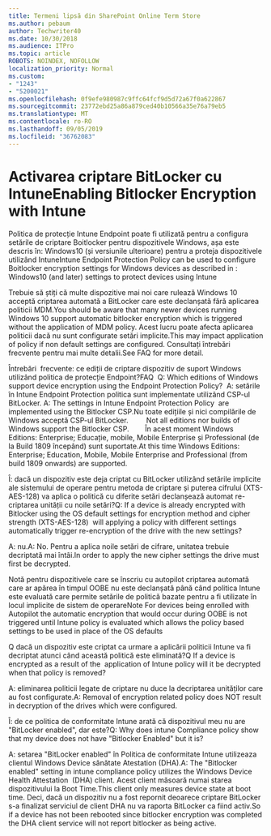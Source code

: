 ```yaml
---
title: Termeni lipsă din SharePoint Online Term Store
ms.author: pebaum
author: Techwriter40
ms.date: 10/30/2018
ms.audience: ITPro
ms.topic: article
ROBOTS: NOINDEX, NOFOLLOW
localization_priority: Normal
ms.custom:
- "1243"
- "5200021"
ms.openlocfilehash: 0f9efe980987c9ffc64fcf9d5d72a67f0a622867
ms.sourcegitcommit: 23772ebd25a86a879ced40b10566a35e76a79eb5
ms.translationtype: MT
ms.contentlocale: ro-RO
ms.lasthandoff: 09/05/2019
ms.locfileid: "36762083"
---
```

# <a name="enabling-bitlocker-encryption-with-intune"></a><span data-ttu-id="03046-102">Activarea criptare BitLocker cu Intune</span><span class="sxs-lookup"><span data-stu-id="03046-102">Enabling Bitlocker Encryption with Intune</span></span>

<span data-ttu-id="03046-103">Politica de protecție Intune Endpoint poate fi utilizată pentru a configura setările de criptare Boitlocker pentru dispozitivele Windows, așa este descris în: Windows10 (și versiunile ulterioare) pentru a proteja dispozitivele utilizând Intune</span><span class="sxs-lookup"><span data-stu-id="03046-103">Intune Endpoint Protection Policy can be used to configure Boitlocker encryption settings for Windows devices as described in : Windows10 (and later) settings to protect devices using Intune</span></span>

<span data-ttu-id="03046-104">Trebuie să știți că multe dispozitive mai noi care rulează Windows 10 acceptă criptarea automată a BitLocker care este declanșată fără aplicarea politicii MDM.</span><span class="sxs-lookup"><span data-stu-id="03046-104">You should be aware that many newer devices running Windows 10 support automatic bitlocker encryption which is triggered without the application of MDM policy.</span></span> <span data-ttu-id="03046-105">Acest lucru poate afecta aplicarea politicii dacă nu sunt configurate setări implicite.</span><span class="sxs-lookup"><span data-stu-id="03046-105">This may impact application of policy if non default settings are configured.</span></span> <span data-ttu-id="03046-106">Consultați întrebări frecvente pentru mai multe detalii.</span><span class="sxs-lookup"><span data-stu-id="03046-106">See FAQ for more detail.</span></span>


<span data-ttu-id="03046-107">Întrebări  frecvente: ce ediții de criptare dispozitiv de suport Windows utilizând politica de protecție Endpoint?</span><span class="sxs-lookup"><span data-stu-id="03046-107">FAQ  Q: Which editions of Windows support device encryption using the Endpoint Protection Policy?</span></span>
<span data-ttu-id="03046-108"> A: setările în Intune Endpoint Protection politica sunt implementate utilizând CSP-ul BitLocker.</span><span class="sxs-lookup"><span data-stu-id="03046-108"> A: The settings in Intune Endpoint Protection Policy  are implemented using the Bitlocker CSP.</span></span><span data-ttu-id="03046-109">Nu toate edițiile și nici compilările de Windows acceptă CSP-ul BitLocker. 
     </span><span class="sxs-lookup"><span data-stu-id="03046-109">  Not all editions nor builds of Windows support the Bitlocker CSP. 
     </span></span> <span data-ttu-id="03046-110">În acest moment Windows Editions: Enterprise; Educație, mobile, Mobile Enterprise și Professional (de la Build 1809 începând) sunt suportate.</span><span class="sxs-lookup"><span data-stu-id="03046-110">At this time Windows Editions: Enterprise; Education, Mobile, Mobile Enterprise and Professional (from build 1809 onwards) are supported.</span></span>




<span data-ttu-id="03046-111">Î: dacă un dispozitiv este deja criptat cu BitLocker utilizând setările implicite ale sistemului de operare pentru metoda de criptare și puterea cifrului (XTS-AES-128) va aplica o politică cu diferite setări declanșează automat re-criptarea unității cu noile setări?</span><span class="sxs-lookup"><span data-stu-id="03046-111">Q: If a device is already encrypted with Bitlocker using the OS default settings for encryption method and cipher strength (XTS-AES-128)  will applying a policy with different settings automatically trigger re-encryption of the drive with the new settings?</span></span>

<span data-ttu-id="03046-112">A: nu.</span><span class="sxs-lookup"><span data-stu-id="03046-112">A: No.</span></span> <span data-ttu-id="03046-113">Pentru a aplica noile setări de cifrare, unitatea trebuie decriptată mai întâi.</span><span class="sxs-lookup"><span data-stu-id="03046-113">In order to apply the new cipher settings the drive must first be decrypted.</span></span>

<span data-ttu-id="03046-114">Notă pentru dispozitivele care se înscriu cu autopilot criptarea automată care ar apărea în timpul OOBE nu este declanșată până când politica Intune este evaluată care permite setările de politică bazate pentru a fi utilizate în locul implicite de sistem de operare</span><span class="sxs-lookup"><span data-stu-id="03046-114">Note For devices being enrolled with Autopilot the automatic encryption that would occur during OOBE is not triggered until Intune policy is evaluated which allows the policy based settings to be used in place of the OS defaults</span></span>




<span data-ttu-id="03046-115">Q dacă un dispozitiv este criptat ca urmare a aplicării politicii Intune va fi decriptat atunci când această politică este eliminată?</span><span class="sxs-lookup"><span data-stu-id="03046-115">Q If a device is encrypted as a result of the  application of Intune policy will it be decrypted when that policy is removed?</span></span>

<span data-ttu-id="03046-116">A: eliminarea politicii legate de criptare nu duce la decriptarea unităților care au fost configurate.</span><span class="sxs-lookup"><span data-stu-id="03046-116">A: Removal of encryption related policy does NOT result in decryption of the drives which were configured.</span></span>




<span data-ttu-id="03046-117">Î: de ce politica de conformitate Intune arată că dispozitivul meu nu are "BitLocker enabled", dar este?</span><span class="sxs-lookup"><span data-stu-id="03046-117">Q: Why does intune Compliance policy show that my device does not have "Bitlocker Enabled" but it is?</span></span>

<span data-ttu-id="03046-118">A: setarea "BitLocker enabled" în Politica de conformitate Intune utilizeaza clientul Windows Device sănătate Atestation (DHA).</span><span class="sxs-lookup"><span data-stu-id="03046-118">A: The "Bitlocker enabled" setting in intune compliance policy utilizes the Windows Device Health Attestation  (DHA) client.</span></span> <span data-ttu-id="03046-119">Acest client măsoară numai starea dispozitivului la Boot Time.</span><span class="sxs-lookup"><span data-stu-id="03046-119">This client only measures device state at boot time.</span></span> <span data-ttu-id="03046-120">Deci, dacă un dispozitiv nu a fost repornit deoarece criptare BitLocker s-a finalizat serviciul de client DHA nu va raporta BitLocker ca fiind activ.</span><span class="sxs-lookup"><span data-stu-id="03046-120">So if a device has not been rebooted since bitlocker encryption was completed the DHA client service will not report bitlocker as being active.</span></span>